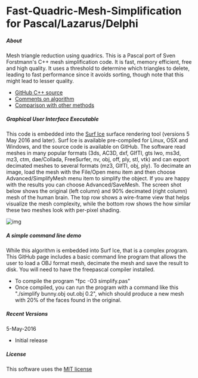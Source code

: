 # Fast-Quadric-Mesh-Simplification for Pascal/Lazarus/Delphi

##### About

Mesh triangle reduction using quadrics. This is a Pascal port of Sven Forstmann's C++ mesh simplification code.  It is fast, memory efficient, free and high quality. It uses a threshold to determine which triangles to delete, leading to fast performance since it avoids sorting, though note that this might lead to lesser quality.

- [GitHub C++ source](https://github.com/sp4cerat/Fast-Quadric-Mesh-Simplification)
- [Comments on algorithm](http://www.gamedev.net/topic/656486-high-speed-quadric-mesh-simplification-without-problems-resolved/)
- [Comparison with other methods](http://voxels.blogspot.com/2014/05/quadric-mesh-simplification-with-source.html)


##### Graphical User Interface Executable

This code is embedded into the [Surf Ice](https://www.nitrc.org/plugins/mwiki/index.php/surfice:MainPage) surface rendering tool (versions 5 May 2016 and later). Surf Ice is available pre-compiled for Linux, OSX and Windows, and the source code is available on GitHub. The software read meshes in many popular formats (3ds, AC3D, dxf, GIfTI, gts lwo, ms3d, mz3, ctm, dae/Collada, FreeSurfer, nv, obj, off, ply, stl, vtk) and can export decimated meshes to several formats (mz3, GIfTI, obj, ply). To decimate an image, load the mesh with the File/Open menu item and then choose Advanced/SimplifyMesh menu item to simplify the object. If you are happy with the results you can choose Advanced/SaveMesh. The screen shot below shows the original (left column) and 90% decimated (right column) mesh of the human brain. The top row shows a wire-frame view that helps visualize the mesh complexity, while the bottom row shows the how similar these two meshes look with per-pixel shading.

![img](https://raw.githubusercontent.com/neurolabusc/Fast-Quadric-Mesh-Simplification-Pascal-/master/screenshot.jpg?raw=true)


#####  A simple command line demo

While this algorithm is embedded into Surf Ice, that is a complex program. This GitHub page includes a basic command line program that allows the user to load a OBJ format mesh, decimate the mesh and save the result to disk. You will need to have the freepascal compiler installed.

 - To compile the program "fpc -O3 simplify.pas"
 - Once compiled, you can run the program with a command like this "./simplify bunny.obj out.obj 0.2", which should produce a new mesh with 20% of the faces found in the original.


##### Recent Versions

5-May-2016
 - Initial release

##### License

This software uses the [MIT license](https://opensource.org/licenses/MIT)
